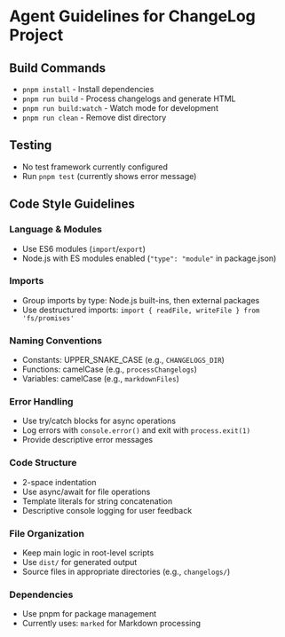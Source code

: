 # Agent Guidelines for ChangeLog Project

## Build Commands
- `pnpm install` - Install dependencies
- `pnpm run build` - Process changelogs and generate HTML
- `pnpm run build:watch` - Watch mode for development
- `pnpm run clean` - Remove dist directory

## Testing
- No test framework currently configured
- Run `pnpm test` (currently shows error message)

## Code Style Guidelines

### Language & Modules
- Use ES6 modules (`import`/`export`)
- Node.js with ES modules enabled (`"type": "module"` in package.json)

### Imports
- Group imports by type: Node.js built-ins, then external packages
- Use destructured imports: `import { readFile, writeFile } from 'fs/promises'`

### Naming Conventions
- Constants: UPPER_SNAKE_CASE (e.g., `CHANGELOGS_DIR`)
- Functions: camelCase (e.g., `processChangelogs`)
- Variables: camelCase (e.g., `markdownFiles`)

### Error Handling
- Use try/catch blocks for async operations
- Log errors with `console.error()` and exit with `process.exit(1)`
- Provide descriptive error messages

### Code Structure
- 2-space indentation
- Use async/await for file operations
- Template literals for string concatenation
- Descriptive console logging for user feedback

### File Organization
- Keep main logic in root-level scripts
- Use `dist/` for generated output
- Source files in appropriate directories (e.g., `changelogs/`)

### Dependencies
- Use pnpm for package management
- Currently uses: `marked` for Markdown processing